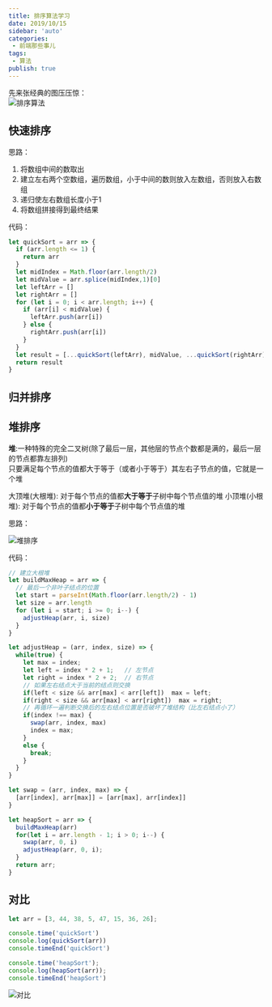 ```yaml
--- 
title: 排序算法学习
date: 2019/10/15
sidebar: 'auto'
categories: 
 - 前端那些事儿
tags: 
 - 算法
publish: true
---
```

先来张经典的图压压惊：  
![排序算法](https://tva1.sinaimg.cn/large/006y8mN6ly1g818s3f0ixj310e0me190.jpg)

## 快速排序

思路：

1. 将数组中间的数取出
2. 建立左右两个空数组，遍历数组，小于中间的数则放入左数组，否则放入右数组
3. 递归使左右数组长度小于1
4. 将数组拼接得到最终结果

代码：

```js
let quickSort = arr => {
  if (arr.length <= 1) {
    return arr
  }
  let midIndex = Math.floor(arr.length/2)
  let midValue = arr.splice(midIndex,1)[0]
  let leftArr = []
  let rightArr = []
  for (let i = 0; i < arr.length; i++) {
    if (arr[i] < midValue) {
      leftArr.push(arr[i])
    } else {
      rightArr.push(arr[i])
    }
  }
  let result = [...quickSort(leftArr), midValue, ...quickSort(rightArr)]
  return result
}
```

## 归并排序

## 堆排序

**堆**:一种特殊的完全二叉树(除了最后一层，其他层的节点个数都是满的，最后一层的节点都靠左排列)  
只要满足每个节点的值都大于等于（或者小于等于）其左右子节点的值，它就是一个堆  

大顶堆(大根堆): 对于每个节点的值都**大于等于**子树中每个节点值的堆
小顶堆(小根堆): 对于每个节点的值都**小于等于**子树中每个节点值的堆

思路：  

![堆排序](https://tva1.sinaimg.cn/large/006y8mN6ly1g818jc8y6fg30f70a4u0x.gif)

代码：  

```js
// 建立大根堆
let buildMaxHeap = arr => {
  // 最后一个非叶子结点的位置
  let start = parseInt(Math.floor(arr.length/2) - 1)
  let size = arr.length
  for (let i = start; i >= 0; i--) {
    adjustHeap(arr, i, size)
  }
}

let adjustHeap = (arr, index, size) => {
  while(true) {
    let max = index;
    let left = index * 2 + 1;   // 左节点
    let right = index * 2 + 2;  // 右节点
    // 如果左右结点大于当前的结点则交换
    if(left < size && arr[max] < arr[left])  max = left;
    if(right < size && arr[max] < arr[right])  max = right;
    // 再循环一遍判断交换后的左右结点位置是否破坏了堆结构（比左右结点小了）
    if(index !== max) {
      swap(arr, index, max)
      index = max;
    }
    else {
      break;
    }
  }
}

let swap = (arr, index, max) => {
  [arr[index], arr[max]] = [arr[max], arr[index]]
}

let heapSort = arr => {
  buildMaxHeap(arr)
  for(let i = arr.length - 1; i > 0; i--) {
    swap(arr, 0, i)
    adjustHeap(arr, 0, i);
  }
  return arr;
}
```

## 对比

```js
let arr = [3, 44, 38, 5, 47, 15, 36, 26];

console.time('quickSort')
console.log(quickSort(arr))
console.timeEnd('quickSort')

console.time('heapSort');
console.log(heapSort(arr));
console.timeEnd('heapSort')
```

![对比](https://tva1.sinaimg.cn/large/006y8mN6ly1g818ldvgfcj30jy03ijrs.jpg)
